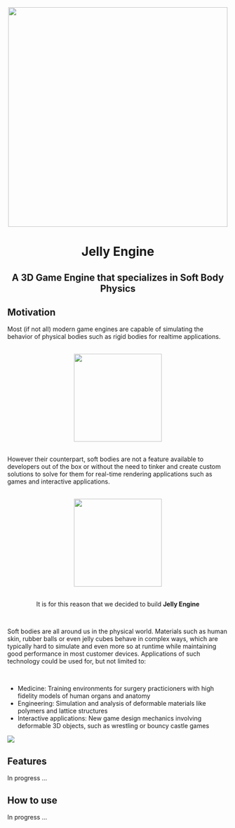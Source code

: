 <div align = "center">
  <img src = https://github.com/Rafapp/jellyengine/assets/38381290/d404dcfb-dd45-4afa-8a9f-42b7b3083d17 width = "500px" align = "center">
  <h1>Jelly Engine</h1>
  <h2>A 3D Game Engine that specializes in Soft Body Physics</h2>
</div>
<h2>Motivation</h2>
<p>Most (if not all) modern game engines are capable of simulating the behavior of physical bodies such as rigid bodies for realtime applications.</p>
<br>
  <div align = "center">
    <img src = https://media.giphy.com/media/J5XaDN7mg3lHLoUJbu/giphy.gif?cid=ecf05e47wjl82fppofuwugevgps9nhf4mlnhov0t7uk6kydd&ep=v1_gifs_search&rid=giphy.gif&ct=g width = "200" align = "center">
  </div>
<br>
<p>However their counterpart, soft bodies are not a feature available to developers out of the box or without the need to tinker and create custom solutions to solve for them for real-time rendering applications such as games and interactive applications.</p>
<br>
  <div align = "center">
    <img src = https://media.giphy.com/media/l4FGHzb9sBnQmYjyU/giphy.gif?cid=ecf05e471w0gc90idkxq0236pp7yqx1h0n127w79ykqxmwr3&ep=v1_gifs_search&rid=giphy.gif&ct=g width = "200" align = "center">
    <br>
    <br>
    <p>It is for this reason that we decided to build <b>Jelly Engine</b></p>
</div>
<br>
<p>Soft bodies are all around us in the physical world. Materials such as human skin, rubber balls or even jelly cubes behave in complex ways, which are typically hard to simulate and even more so at runtime while maintaining good performance in most customer devices. Applications of such technology could be used for, but not limited to:</p>
<br>
<ul>
  <li>Medicine: Training environments for surgery practicioners with high fidelity models of human organs and anatomy</li>
  <li>Engineering: Simulation and analysis of deformable materials like polymers and lattice structures</li>
  <li>Interactive applications: New game design mechanics involving deformable 3D objects, such as wrestling or bouncy castle games</li>
</ul>
<img src=https://media1.giphy.com/media/v1.Y2lkPTc5MGI3NjExMHo5Nmh1eDdlbXkzc2RuYW5xdHprMmkwMDh5a3AwdjIwaDQ2NGZveCZlcD12MV9pbnRlcm5hbF9naWZfYnlfaWQmY3Q9Zw/ct0EZMsDgLQAsTr1TD/giphy.gif>

<h2>Features</h2>
<p>In progress ...</p>

<h2>How to use</h2>
<p>In progress ...</p>
